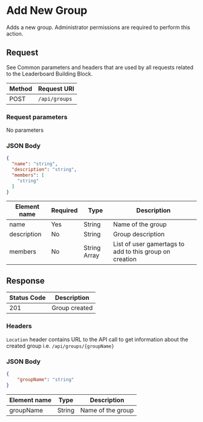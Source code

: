 # Add New Group

Adds a new group. Administrator permissions are required to perform this action.

## Request

See Common parameters and headers that are used by all requests related to the Leaderboard Building Block.

Method  | Request URI
------- | -----------
POST    | `/api/groups`

### Request parameters

No parameters

### JSON Body

```json
{
  "name": "string",
  "description": "string",
  "members": [
    "string"
  ]
}
```

Element name        | Required  | Type       | Description
--------------------|-----------|------------|------------
name|Yes|String|Name of the group
description|No|String|Group description
members|No|String Array|List of user gamertags to add to this group on creation

## Response

| Status Code | Description |
|-------------|-------------|
|201|Group created|

### Headers

`Location` header contains URL to the API call to get information about the created group i.e. `/api/groups/{groupName}`

### JSON Body

```json
{
	"groupName": "string"
}
```

Element name        | Type       | Description
--------------------|------------|-------------
groupName|String|Name of the group

